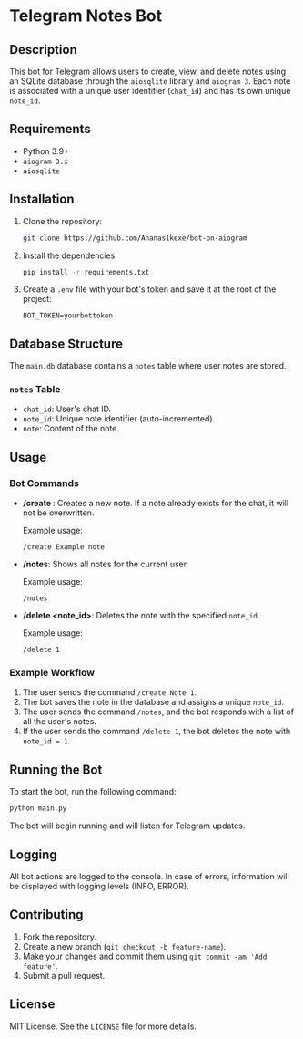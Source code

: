# Telegram Notes Bot

## Description

This bot for Telegram allows users to create, view, and delete notes using an SQLite database through the `aiosqlite` library and `aiogram 3`. Each note is associated with a unique user identifier (`chat_id`) and has its own unique `note_id`.

## Requirements

- Python 3.9+
- `aiogram 3.x`
- `aiosqlite`

## Installation

1. Clone the repository:

    ```bash
    git clone https://github.com/Ananas1kexe/bot-on-aiogram
    ```

2. Install the dependencies:

    ```bash
    pip install -r requirements.txt
    ```

3. Create a `.env` file with your bot's token and save it at the root of the project:

    ```
    BOT_TOKEN=yourbottoken
    ```

## Database Structure

The `main.db` database contains a `notes` table where user notes are stored.

### `notes` Table

- `chat_id`: User's chat ID.
- `note_id`: Unique note identifier (auto-incremented).
- `note`: Content of the note.

## Usage

### Bot Commands

- **/create <note>**: Creates a new note. If a note already exists for the chat, it will not be overwritten.
  
  Example usage:
  ```
  /create Example note
  ```

- **/notes**: Shows all notes for the current user.
  
  Example usage:
  ```
  /notes
  ```

- **/delete <note_id>**: Deletes the note with the specified `note_id`.

  Example usage:
  ```
  /delete 1
  ```

### Example Workflow

1. The user sends the command `/create Note 1`.
2. The bot saves the note in the database and assigns a unique `note_id`.
3. The user sends the command `/notes`, and the bot responds with a list of all the user's notes.
4. If the user sends the command `/delete 1`, the bot deletes the note with `note_id = 1`.

## Running the Bot

To start the bot, run the following command:

```bash
python main.py
```

The bot will begin running and will listen for Telegram updates.

## Logging

All bot actions are logged to the console. In case of errors, information will be displayed with logging levels (INFO, ERROR).

## Contributing

1. Fork the repository.
2. Create a new branch (`git checkout -b feature-name`).
3. Make your changes and commit them using `git commit -am 'Add feature'`.
4. Submit a pull request.

## License

MIT License. See the `LICENSE` file for more details.

